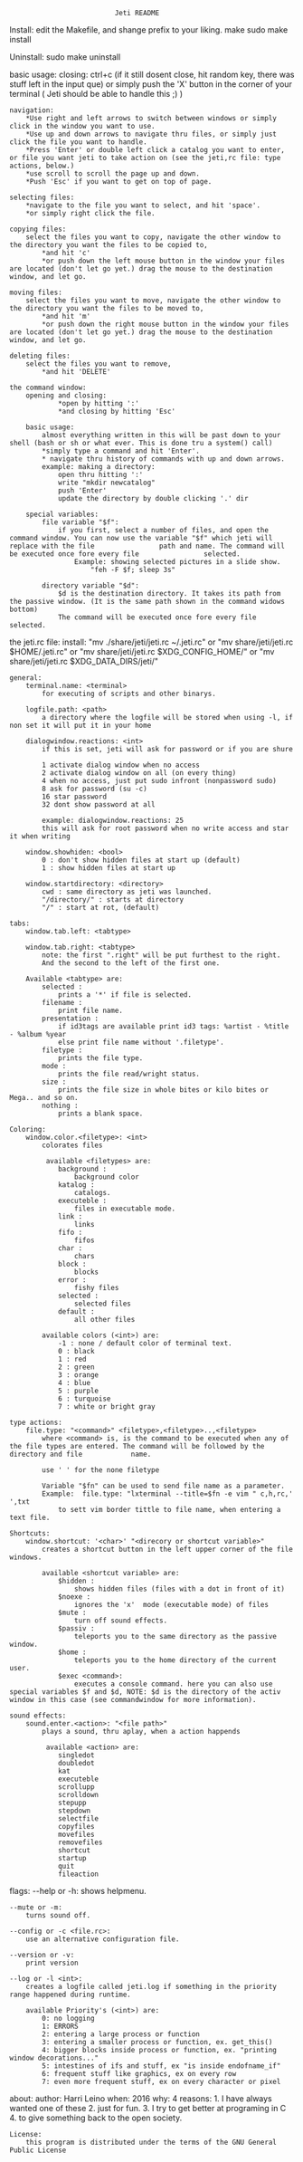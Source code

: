                               Jeti README
Install:
	edit the Makefile, and shange prefix to your liking.
	make
	sudo make install

Uninstall:
	sudo make uninstall

basic usage:
	closing: 
		ctrl+c (if it still dosent close, hit random key, there was stuff left in the input que)
		or simply push the 'X' button in the corner of your terminal ( Jeti should be able to handle this ;) )

	navigation:
		*Use right and left arrows to switch between windows or simply click in the window you want to use.
		*Use up and down arrows to navigate thru files, or simply just click the file you want to handle.
		*Press 'Enter' or double left click a catalog you want to enter, or file you want jeti to take action on (see the jeti,rc file: type actions, below.)
		*use scroll to scroll the page up and down.
		*Push 'Esc' if you want to get on top of page.

	selecting files:
		*navigate to the file you want to select, and hit 'space'.
		*or simply right click the file.

	copying files:
		select the files you want to copy, navigate the other window to the directory you want the files to be copied to, 
			*and hit 'c'
			*or push down the left mouse button in the window your files are located (don't let go yet.) drag the mouse to the destination window, and let go. 

	moving files:
		select the files you want to move, navigate the other window to the directory you want the files to be moved to, 
			*and hit 'm'
			*or push down the right mouse button in the window your files are located (don't let go yet.) drag the mouse to the destination window, and let go.
		
	deleting files:
		select the files you want to remove,
			*and hit 'DELETE'

	the command window:
		opening and closing:
				*open by hitting ':'
				*and closing by hitting 'Esc'

		basic usage: 
			almost everything written in this will be past down to your shell (bash or sh or what ever. This is done tru a system() call)
			*simply type a command and hit 'Enter'.
			* navigate thru history of commands with up and down arrows.
			example: making a directory:
				open thru hitting ':'
				write "mkdir newcatalog"
				push 'Enter'
				update the directory by double clicking '.' dir

		special variables:
			file variable "$f":
				if you first, select a number of files, and open the command window. You can now use the variable "$f" which jeti will replace with the file 				path and name. The command will be executed once fore every file 				selected. 
					Example: showing selected pictures in a slide show.
						"feh -F $f; sleep 3s"

			directory variable "$d":
				$d is the destination directory. It takes its path from the passive window. (It is the same path shown in the command widows bottom)
				The command will be executed once fore every file selected.

the jeti.rc file:
	install:
		"mv ./share/jeti/jeti.rc ~/.jeti.rc"
		or "mv share/jeti/jeti.rc $HOME/.jeti.rc"
		or "mv share/jeti/jeti.rc $XDG_CONFIG_HOME/"
		or "mv share/jeti/jeti.rc $XDG_DATA_DIRS/jeti/"

	general:
		terminal.name: <terminal>
			for executing of scripts and other binarys.

		logfile.path: <path>
			a directory where the logfile will be stored when using -l, if non set it will put it in your home

		dialogwindow.reactions: <int>
			if this is set, jeti will ask for password or if you are shure

			1 activate dialog window when no access
			2 activate dialog window on all (on every thing)
			4 when no access, just put sudo infront (nonpassword sudo)
			8 ask for password (su -c)
			16 star password
			32 dont show password at all

			example: dialogwindow.reactions: 25
			this will ask for root password when no write access and star it when writing

		window.showhiden: <bool>
			0 : don't show hidden files at start up (default)
			1 : show hidden files at start up

		window.startdirectory: <directory>
			cwd : same directory as jeti was launched.
			"/directory/" : starts at directory
			"/" : start at rot, (default)

	tabs:
		window.tab.left: <tabtype>
			
		window.tab.right: <tabtype>
			note: the first ".right" will be put furthest to the right.
			And the second to the left of the first one.

		Available <tabtype> are:
			selected :
				prints a '*' if file is selected.
			filename :
				print file name.
			presentation :
				if id3tags are available print id3 tags: %artist - %title - %album %year
				else print file name without '.filetype'.
			filetype :
				prints the file type.
			mode :
				prints the file read/wright status.
			size :
				prints the file size in whole bites or kilo bites or Mega.. and so on.
			nothing :
				prints a blank space.

	Coloring:
		window.color.<filetype>: <int>
			colorates files

			 available <filetypes> are:
				background :
					background color
				katalog :
					catalogs.
				executeble :
					files in executable mode.
				link :
					links
				fifo :
					fifos
				char :
					chars
				block :
					blocks
				error :
					fishy files
				selected :
					selected files
				default :
					all other files

			available colors (<int>) are:
				-1 : none / default color of terminal text.
				0 : black
				1 : red
				2 : green
				3 : orange
				4 : blue
				5 : purple
				6 : turquoise 
				7 : white or bright gray

	type actions:
		file.type: "<command>" <filetype>,<filetype>..,<filetype>
			where <command> is, is the command to be executed when any of the file types are entered. The command will be followed by the directory and file 			name.

			use ' ' for the none filetype

			Variable "$fn" can be used to send file name as a parameter.
			Example:  file.type: "lxterminal --title=$fn -e vim " c,h,rc,' ',txt
				to sett vim border tittle to file name, when entering a text file.

	Shortcuts:
		window.shortcut: '<char>' "<direcory or shortcut variable>"
			creates a shortcut button in the left upper corner of the file windows.

			available <shortcut variable> are:
				$hidden :
					shows hidden files (files with a dot in front of it)
				$noexe : 
					ignores the 'x'  mode (executable mode) of files
				$mute :
					turn off sound effects.
				$passiv :
					teleports you to the same directory as the passive window.
				$home :
					teleports you to the home directory of the current user.
				$exec <command>:
					executes a console command. here you can also use special variables $f and $d, NOTE: $d is the directory of the activ window in this case (see commandwindow for more information).

	sound effects:
		sound.enter.<action>: "<file path>"
			plays a sound, thru aplay, when a action happends

			 available <action> are:
				singledot
				doubledot
				kat
				executeble
				scrollupp
				scrolldown
				stepupp
				stepdown
				selectfile
				copyfiles
				movefiles
				removefiles
				shortcut
				startup
				quit
				fileaction
flags:
	--help or -h:
		shows helpmenu.

	--mute or -m:
		turns sound off.

	--config or -c <file.rc>:
		use an alternative configuration file.

	--version or -v:
		print version

	--log or -l <int>:
		creates a logfile called jeti.log if something in the priority range happened during runtime.

		available Priority's (<int>) are:
			0: no logging   
			1: ERRORS
			2: entering a large process or function
			3: entering a smaller process or function, ex. get_this()
			4: bigger blocks inside process or function, ex. "printing window decorations..."
			5: intestines of ifs and stuff, ex "is inside endofname_if"
			6: frequent stuff like graphics, ex on every row
			7: even more frequent stuff, ex on every character or pixel
		
about:
	author: Harri Leino
	when: 2016
	why: 
		4 reasons:
			1. I have always wanted one of these
			2. just for fun.
			3. I try to get better at programing in C
			4. to give something back to the open society.

	License:
		this program is distributed under the terms of the GNU General Public License
